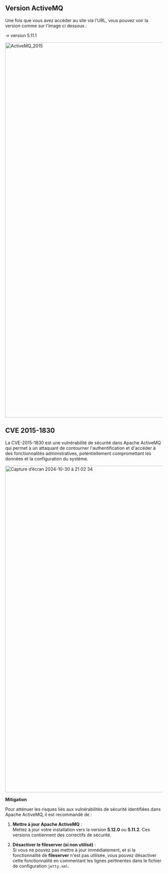 ## Version ActiveMQ

Une fois que vous avez accèder au site via l'URL, vous pouvez voir la version comme sur l'image ci dessous :

→ version 5.11.1

<img width="1195" alt="ActiveMQ_2015" src="https://github.com/user-attachments/assets/6f04639c-0b52-4947-9f6d-77b0d21037c7">

## CVE 2015-1830

La CVE-2015-1830 est une vulnérabilité de sécurité dans Apache ActiveMQ qui permet à un attaquant de contourner l'authentification et d'accéder à des fonctionnalités administratives, potentiellement compromettant les données et la configuration du système.

<img width="1041" alt="Capture d’écran 2024-10-30 à 21 02 34" src="https://github.com/user-attachments/assets/878cf608-cc90-41d9-b119-6458798c614b">


**Mitigation**

Pour atténuer les risques liés aux vulnérabilités de sécurité identifiées dans Apache ActiveMQ, il est recommandé de :

1. **Mettre à jour Apache ActiveMQ** :  
   Mettez à jour votre installation vers la version **5.12.0** ou **5.11.2**. Ces versions contiennent des correctifs de sécurité.
   
3. **Désactiver le fileserver (si non utilisé)** :  
   Si vous ne pouvez pas mettre à jour immédiatement, et si la fonctionnalité de **fileserver** n'est pas utilisée, vous pouvez désactiver cette fonctionnalité en commentant les lignes pertinentes dans le fichier de configuration `jetty.xml`. 

